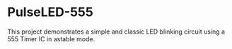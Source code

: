 # PulseLED-555
This project demonstrates a simple and classic LED blinking circuit using a 555 Timer IC in astable mode.
